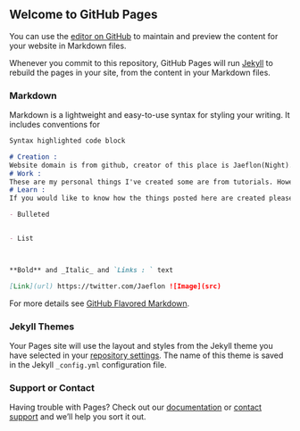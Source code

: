 ## Welcome to GitHub Pages

You can use the [editor on GitHub](https://github.com/Jafelon/PhantomHive/edit/master/README.md) to maintain and preview the content for your website in Markdown files.

Whenever you commit to this repository, GitHub Pages will run [Jekyll](https://jekyllrb.com/) to rebuild the pages in your site, from the content in your Markdown files.

### Markdown

Markdown is a lightweight and easy-to-use syntax for styling your writing. It includes conventions for

```markdown
Syntax highlighted code block

# Creation : 
Website domain is from github, creator of this place is Jaeflon(Night). 
# Work :
These are my personal things I've created some are from tutorials. However depsite that it is still my work and so please do not steal any of them. 
# Learn :
If you would like to know how the things posted here are created please dm on my Twitter @Jaeflon Or easily go to my profile https://github.com/Jafelon and press the twitter link. 

- Bulleted


- List



**Bold** and _Italic_ and `Links : ` text

[Link](url) https://twitter.com/Jaeflon ![Image](src)
```

For more details see [GitHub Flavored Markdown](https://guides.github.com/features/mastering-markdown/).

### Jekyll Themes

Your Pages site will use the layout and styles from the Jekyll theme you have selected in your [repository settings](https://github.com/Jafelon/PhantomHive/settings). The name of this theme is saved in the Jekyll `_config.yml` configuration file.

### Support or Contact

Having trouble with Pages? Check out our [documentation](https://docs.github.com/categories/github-pages-basics/) or [contact support](https://github.com/contact) and we’ll help you sort it out.
